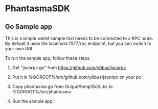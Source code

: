 # PhantasmaSDK

## Go Sample app

This is a simple wallet sample that needs to be connected to a RPC node. By default it uses the localhost:7077/rpc endpoint, but you can switch to your own URL.

To run the sample app, follow these steps:

1. Get "jsonrpc.go" from https://github.com/ybbus/jsonrpc

2. Put it in %GOROOT%/src/github.com/ybbus/jsonrpc on your pc

3. Copy phantasma.go from Output/temp/Go/Libs to %GOROOT%/src/phantasma

4. Run the sample app!